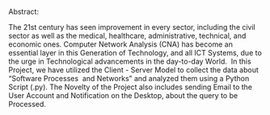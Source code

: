 Abstract:

The 21st century has seen improvement in every sector, including the civil sector as well as the medical, healthcare, administrative, technical, and economic ones. Computer Network Analysis (CNA) has become an essential layer in this Generation of Technology, and all ICT Systems, due to the urge in Technological advancements in the day-to-day World. 
In this Project, we have utilized the Client - Server Model to collect the data about “Software Processes  and Networks” and analyzed them using a Python Script (.py). The Novelty of the Project also includes sending Email to the User Account and Notification on the Desktop, about the query to be Processed.
